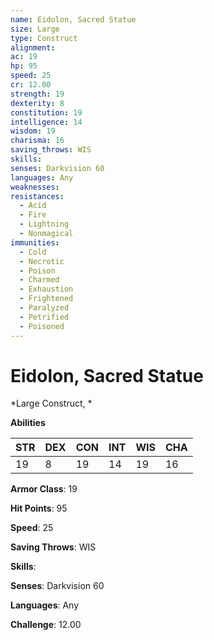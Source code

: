 ```yaml
---
name: Eidolon, Sacred Statue
size: Large
type: Construct
alignment: 
ac: 19
hp: 95
speed: 25
cr: 12.00
strength: 19
dexterity: 8
constitution: 19
intelligence: 14
wisdom: 19
charisma: 16
saving_throws: WIS
skills: 
senses: Darkvision 60
languages: Any
weaknesses:
resistances:
  - Acid
  - Fire
  - Lightning
  - Nonmagical
immunities:
  - Cold
  - Necrotic
  - Poison
  - Charmed
  - Exhaustion
  - Frightened
  - Paralyzed
  - Petrified
  - Poisoned
---
```


# Eidolon, Sacred Statue

*Large Construct, *

**Abilities**

| STR | DEX | CON | INT | WIS | CHA |
| --- | --- | --- | --- | --- | --- |
| 19 | 8 | 19 | 14 | 19 | 16 |

**Armor Class**: 19

**Hit Points**: 95

**Speed**: 25

**Saving Throws**: WIS

**Skills**: 

**Senses**: Darkvision 60

**Languages**: Any

**Challenge**: 12.00

